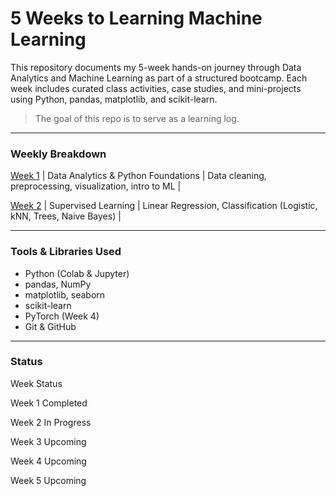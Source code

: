 # 5 Weeks to Learning Machine Learning

This repository documents my 5-week hands-on journey through Data Analytics and Machine Learning as part of a structured bootcamp. Each week includes curated class activities, case studies, and mini-projects using Python, pandas, matplotlib, and scikit-learn.

> The goal of this repo is to serve as a learning log.

---
### Weekly Breakdown

[Week 1](./week-1-data-analytics/) | Data Analytics & Python Foundations | Data cleaning, preprocessing, visualization, intro to ML |

[Week 2](./week-2-machine-learning/) | Supervised Learning | Linear Regression, Classification (Logistic, kNN, Trees, Naive Bayes) |

------

### Tools & Libraries Used
- Python (Colab & Jupyter)
- pandas, NumPy
- matplotlib, seaborn
- scikit-learn
- PyTorch (Week 4)
- Git & GitHub

------

### Status
Week	Status

Week 1	Completed

Week 2	In Progress

Week 3	Upcoming

Week 4	Upcoming

Week 5	Upcoming
